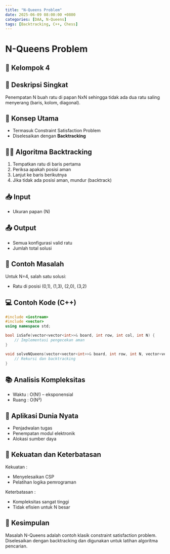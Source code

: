 ```yaml
---
title: "N-Queens Problem"
date: 2025-06-09 08:00:00 +0800
categories: [DAA, N-Queens]
tags: [Backtracking, C++, Chess]
---
```


# N-Queens Problem
## 🎯 Kelompok 4  
 
## 📌 Deskripsi Singkat  
Penempatan N buah ratu di papan NxN sehingga tidak ada dua ratu saling menyerang (baris, kolom, diagonal).

## 🧠 Konsep Utama  
- Termasuk Constraint Satisfaction Problem  
- Diselesaikan dengan **Backtracking**

## 🧑‍💻 Algoritma Backtracking  
1. Tempatkan ratu di baris pertama  
2. Periksa apakah posisi aman  
3. Lanjut ke baris berikutnya  
4. Jika tidak ada posisi aman, mundur (backtrack)

## 📥 Input  
- Ukuran papan (N)  

## 📤 Output  
- Semua konfigurasi valid ratu  
- Jumlah total solusi

## 🧮 Contoh Masalah  
Untuk N=4, salah satu solusi:  
- Ratu di posisi (0,1), (1,3), (2,0), (3,2)

## 💻 Contoh Kode (C++)  

```cpp
#include <iostream>
#include <vector>
using namespace std;

bool isSafe(vector<vector<int>>& board, int row, int col, int N) {
    // Implementasi pengecekan aman
}

void solveNQueens(vector<vector<int>>& board, int row, int N, vector<vector<vector<int>>>& solutions) {
    // Rekursi dan backtracking
}
``` 

## 📚 Analisis Kompleksitas
- Waktu : O(N!) – eksponensial
- Ruang : O(N²)

## 🌟 Aplikasi Dunia Nyata
- Penjadwalan tugas
- Penempatan modul elektronik
- Alokasi sumber daya

## 💪 Kekuatan dan Keterbatasan
Kekuatan :
- Menyelesaikan CSP
- Pelatihan logika pemrograman

Keterbatasan :
- Kompleksitas sangat tinggi
- Tidak efisien untuk N besar

## 🏁 Kesimpulan
Masalah N-Queens adalah contoh klasik constraint satisfaction problem. Diselesaikan dengan backtracking dan digunakan untuk latihan algoritma pencarian.
